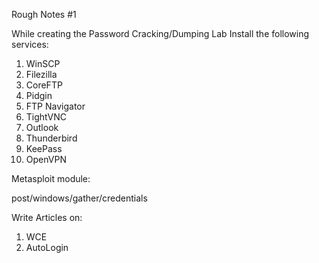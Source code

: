 Rough Notes #1

While creating the Password Cracking/Dumping Lab Install the following services:

1. WinSCP
2. Filezilla
3. CoreFTP
4. Pidgin
5. FTP Navigator
6. TightVNC
7. Outlook
8. Thunderbird
9. KeePass
10. OpenVPN

Metasploit module:

post/windows/gather/credentials

Write Articles on:

1. WCE
2. AutoLogin
